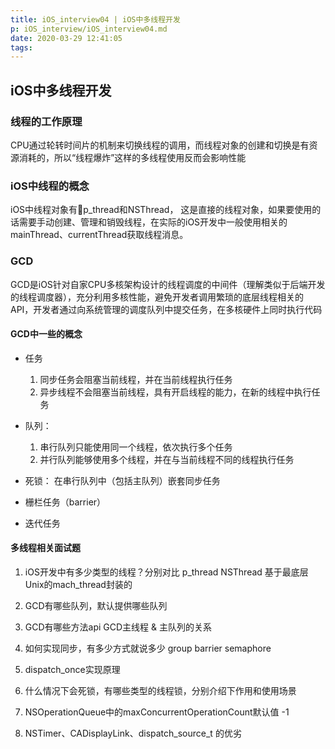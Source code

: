```yaml
---
title: iOS_interview04 | iOS中多线程开发
p: iOS_interview/iOS_interview04.md
date: 2020-03-29 12:41:05
tags:
---
```


## iOS中多线程开发

### 线程的工作原理
CPU通过轮转时间片的机制来切换线程的调用，而线程对象的创建和切换是有资源消耗的，所以“线程爆炸”这样的多线程使用反而会影响性能

### iOS中线程的概念
iOS中线程对象有p_thread和NSThread， 这是直接的线程对象，如果要使用的话需要手动创建、管理和销毁线程，在实际的iOS开发中一般使用相关的mainThread、currentThread获取线程消息。

### GCD
GCD是iOS针对自家CPU多核架构设计的线程调度的中间件（理解类似于后端开发的线程调度器），充分利用多核性能，避免开发者调用繁琐的底层线程相关的API，开发者通过向系统管理的调度队列中提交任务，在多核硬件上同时执行代码

#### GCD中一些的概念
* 任务
  1. 同步任务会阻塞当前线程，并在当前线程执行任务
  2. 异步线程不会阻塞当前线程，具有开启线程的能力，在新的线程中执行任务
* 队列：
  1. 串行队列只能使用同一个线程，依次执行多个任务
  2. 并行队列能够使用多个线程，并在与当前线程不同的线程执行任务
* 死锁： 在串行队列中（包括主队列）嵌套同步任务

* 栅栏任务（barrier）
* 迭代任务

#### 多线程相关面试题
1. iOS开发中有多少类型的线程？分别对比 
p_thread NSThread 基于最底层Unix的mach_thread封装的
2. GCD有哪些队列，默认提供哪些队列

3. GCD有哪些方法api GCD主线程 & 主队列的关系

4. 如何实现同步，有多少方式就说多少
group barrier semaphore
5. dispatch_once实现原理

6. 什么情况下会死锁，有哪些类型的线程锁，分别介绍下作用和使用场景

7. NSOperationQueue中的maxConcurrentOperationCount默认值 
-1
8. NSTimer、CADisplayLink、dispatch_source_t 的优劣
